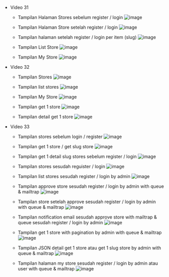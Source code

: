 - Video 31
  - Tampilan Halaman Stores sebelum register / login
   ![image](https://github.com/user-attachments/assets/88822dac-5914-453f-8904-051927b9c13e)

  - Tampilan Halaman Store setelah register / login
  ![image](https://github.com/user-attachments/assets/72195fbd-6398-46cb-8c8b-960a7a548e55)

  - Tampilan halaman setelah register / login per item (slug)
  ![image](https://github.com/user-attachments/assets/6741e74e-79bc-4403-acdd-40bf40651748)

  - Tampilan List Store
  ![image](https://github.com/user-attachments/assets/5201a62b-7c63-40e2-a8a3-3074113c33ee)

  - Tampilan My Store
  ![image](https://github.com/user-attachments/assets/73897bcd-2c85-49cb-81cb-fbe582bc87ef)

- Video 32
  - Tampilan Stores
    ![image](https://github.com/user-attachments/assets/127f6ad0-8f6e-402a-b7d1-eb1fb038ed88)

  - Tampilan list stores
  ![image](https://github.com/user-attachments/assets/e523e326-faaf-467f-92c2-e2d9a046e898)

  - Tampilan My Store
  ![image](https://github.com/user-attachments/assets/a853c86a-a8f5-427b-b691-a98c687f150e)

  - Tampilan get 1 store
  ![image](https://github.com/user-attachments/assets/906b7036-c04b-4695-9c1a-356738ca77e9)

  - Tampilan detail get 1 store
  ![image](https://github.com/user-attachments/assets/df25c6bb-5cb7-4009-8f9a-b611440feec2)

- Video 33
  - Tampilan stores sebelum login / register
  ![image](https://github.com/user-attachments/assets/08459e23-592b-4a71-a51b-722b9c5b887d)

  - Tampilan get 1 store / get slug store
  ![image](https://github.com/user-attachments/assets/1fcc3e17-e9dc-4ab5-b613-b95aed2d5ee0)

  - Tampilan get 1 detail slug stores sebelum register / login
  ![image](https://github.com/user-attachments/assets/b5d1746b-cf55-424f-b446-693385dd2e6a)

  - Tampilan stores sesudah reguister / login
  ![image](https://github.com/user-attachments/assets/ba61d702-4007-457b-8de7-2963326b05e5)

  - Tampilan list stores sesudah register / login by admin
  ![image](https://github.com/user-attachments/assets/829f3938-4e93-4328-b56b-0aa03c05a340)

  - Tampilan approve store sesudah register / login by admin with queue & mailtrap
  ![image](https://github.com/user-attachments/assets/372e872b-950a-49f2-b52c-ab0db7ef299f)

  - Tampilan store setelah approve sesudah register / login by admin with queue & mailtrap
  ![image](https://github.com/user-attachments/assets/915ca135-ef2a-484e-b1a9-8056892c2452)

  - Tampilan notification email sesudah approve store with mailtrap & queue sesudah register / login by admin
  ![image](https://github.com/user-attachments/assets/7a252e45-580f-4a5a-a5b5-055a56ea0186)


  - Tampilan get 1 store with pagination by admin with queue & mailtrap
  ![image](https://github.com/user-attachments/assets/857f3d36-37ee-4aca-980c-a57c7b7e90f1)

  - Tampilan JSON detail get 1 store atau get 1 slug store by admin with queue & mailtrap
  ![image](https://github.com/user-attachments/assets/3d967864-575f-487b-8250-4d03df4930ad)

  - Tampilan halaman my store sesudah register / login by admin atau user with queue & mailtrap
  ![image](https://github.com/user-attachments/assets/8aff9cd4-62e3-44ce-a8f6-8ea244fbd5ba)

